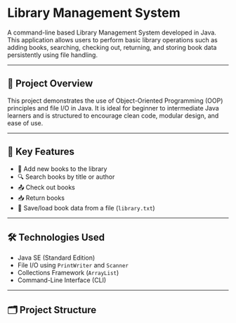 # Library Management System

A command-line based Library Management System developed in Java. This application allows users to perform basic library operations such as adding books, searching, checking out, returning, and storing book data persistently using file handling.

---

## 📌 Project Overview

This project demonstrates the use of Object-Oriented Programming (OOP) principles and file I/O in Java. It is ideal for beginner to intermediate Java learners and is structured to encourage clean code, modular design, and ease of use.

---

## 🎯 Key Features

- 📘 Add new books to the library
- 🔍 Search books by title or author
- 📤 Check out books
- 📥 Return books
- 💾 Save/load book data from a file (`library.txt`)

---

## 🛠️ Technologies Used

- Java SE (Standard Edition)
- File I/O using `PrintWriter` and `Scanner`
- Collections Framework (`ArrayList`)
- Command-Line Interface (CLI)

---

## 🗂️ Project Structure

